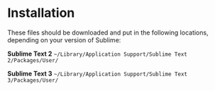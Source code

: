 # Installation

These files should be downloaded and put in the following locations, depending on your version of Sublime:

__Sublime Text 2__
`~/Library/Application Support/Sublime Text 2/Packages/User/`

__Sublime Text 3__
`~/Library/Application Support/Sublime Text 3/Packages/User/`
